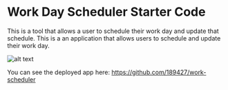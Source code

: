 # Work Day Scheduler Starter Code

This is a tool that allows a user to schedule their work day and update that schedule.
This is a an application that allows users to schedule and update their work day.

![alt text](https://imgur.com/a/g9FfOGL)

You can see the deployed app here:
https://github.com/189427/work-scheduler

